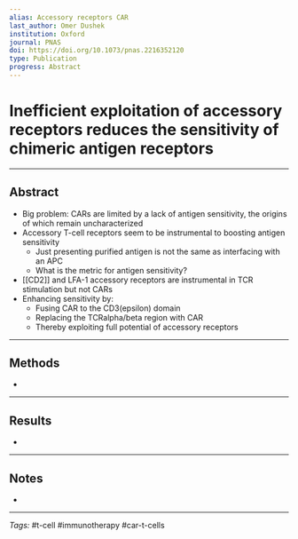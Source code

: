 ```yaml
---
alias: Accessory receptors CAR
last_author: Omer Dushek
institution: Oxford
journal: PNAS
doi: https://doi.org/10.1073/pnas.2216352120
type: Publication
progress: Abstract
---
```


# Inefficient exploitation of accessory receptors reduces the sensitivity of chimeric antigen receptors
---
## Abstract
- Big problem: CARs are limited by a lack of antigen sensitivity, the origins of which remain uncharacterized
- Accessory T-cell receptors seem to be instrumental to boosting antigen sensitivity
	- Just presenting purified antigen is not the same as interfacing with an APC
	- What is the metric for antigen sensitivity?
- [[CD2]] and LFA-1 accessory receptors are instrumental in TCR stimulation but not CARs
- Enhancing sensitivity by:
	- Fusing CAR to the CD3(epsilon) domain
	- Replacing the TCRalpha/beta region with CAR
	- Thereby exploiting full potential of accessory receptors

---
## Methods
- 

---
## Results
- 

---
## Notes
- 

---
_Tags:_ #t-cell #immunotherapy #car-t-cells